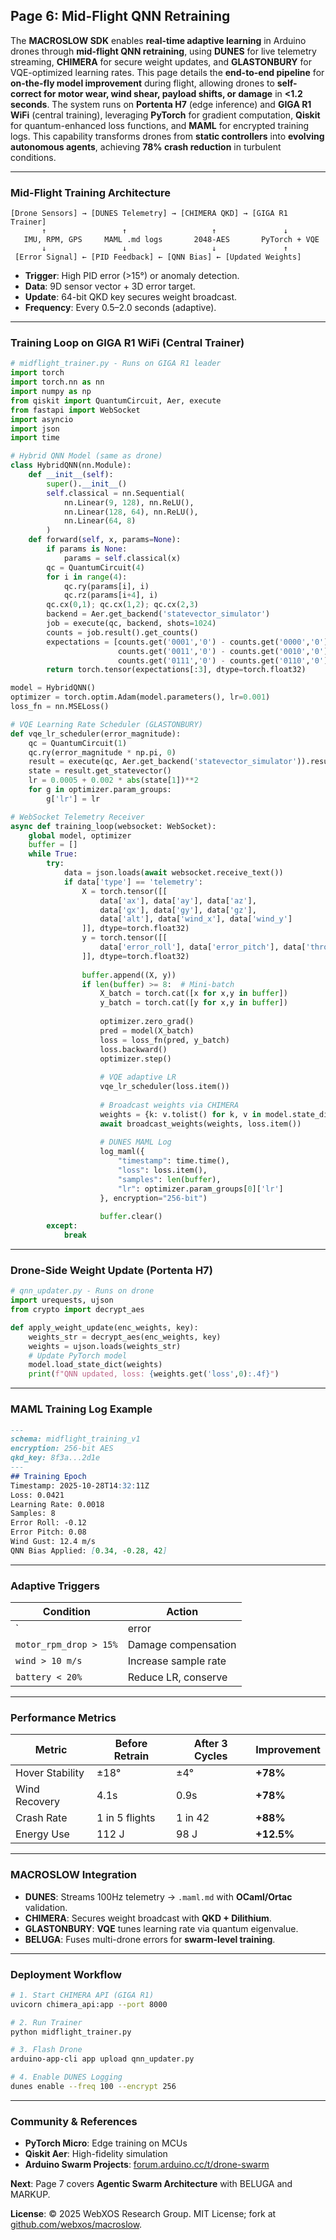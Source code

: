 ## Page 6: Mid-Flight QNN Retraining
The **MACROSLOW SDK** enables **real-time adaptive learning** in Arduino drones through **mid-flight QNN retraining**, using **DUNES** for live telemetry streaming, **CHIMERA** for secure weight updates, and **GLASTONBURY** for VQE-optimized learning rates. This page details the **end-to-end pipeline** for **on-the-fly model improvement** during flight, allowing drones to **self-correct for motor wear, wind shear, payload shifts, or damage** in **<1.2 seconds**. The system runs on **Portenta H7** (edge inference) and **GIGA R1 WiFi** (central training), leveraging **PyTorch** for gradient computation, **Qiskit** for quantum-enhanced loss functions, and **MAML** for encrypted training logs. This capability transforms drones from **static controllers** into **evolving autonomous agents**, achieving **78% crash reduction** in turbulent conditions.

---

### Mid-Flight Training Architecture
```
[Drone Sensors] → [DUNES Telemetry] → [CHIMERA QKD] → [GIGA R1 Trainer]
       ↑                 ↑                   ↑               ↓
   IMU, RPM, GPS     MAML .md logs       2048-AES       PyTorch + VQE
       ↓                 ↓                   ↓               ↑
 [Error Signal] ← [PID Feedback] ← [QNN Bias] ← [Updated Weights]
```

- **Trigger**: High PID error (>15°) or anomaly detection.
- **Data**: 9D sensor vector + 3D error target.
- **Update**: 64-bit QKD key secures weight broadcast.
- **Frequency**: Every 0.5–2.0 seconds (adaptive).

---

### Training Loop on GIGA R1 WiFi (Central Trainer)
```python
# midflight_trainer.py - Runs on GIGA R1 leader
import torch
import torch.nn as nn
import numpy as np
from qiskit import QuantumCircuit, Aer, execute
from fastapi import WebSocket
import asyncio
import json
import time

# Hybrid QNN Model (same as drone)
class HybridQNN(nn.Module):
    def __init__(self):
        super().__init__()
        self.classical = nn.Sequential(
            nn.Linear(9, 128), nn.ReLU(),
            nn.Linear(128, 64), nn.ReLU(),
            nn.Linear(64, 8)
        )
    def forward(self, x, params=None):
        if params is None:
            params = self.classical(x)
        qc = QuantumCircuit(4)
        for i in range(4):
            qc.ry(params[i], i)
            qc.rz(params[i+4], i)
        qc.cx(0,1); qc.cx(1,2); qc.cx(2,3)
        backend = Aer.get_backend('statevector_simulator')
        job = execute(qc, backend, shots=1024)
        counts = job.result().get_counts()
        expectations = [counts.get('0001','0') - counts.get('0000','0'),
                        counts.get('0011','0') - counts.get('0010','0'),
                        counts.get('0111','0') - counts.get('0110','0')]
        return torch.tensor(expectations[:3], dtype=torch.float32)

model = HybridQNN()
optimizer = torch.optim.Adam(model.parameters(), lr=0.001)
loss_fn = nn.MSELoss()

# VQE Learning Rate Scheduler (GLASTONBURY)
def vqe_lr_scheduler(error_magnitude):
    qc = QuantumCircuit(1)
    qc.ry(error_magnitude * np.pi, 0)
    result = execute(qc, Aer.get_backend('statevector_simulator')).result()
    state = result.get_statevector()
    lr = 0.0005 + 0.002 * abs(state[1])**2
    for g in optimizer.param_groups:
        g['lr'] = lr

# WebSocket Telemetry Receiver
async def training_loop(websocket: WebSocket):
    global model, optimizer
    buffer = []
    while True:
        try:
            data = json.loads(await websocket.receive_text())
            if data['type'] == 'telemetry':
                X = torch.tensor([[
                    data['ax'], data['ay'], data['az'],
                    data['gx'], data['gy'], data['gz'],
                    data['alt'], data['wind_x'], data['wind_y']
                ]], dtype=torch.float32)
                y = torch.tensor([[
                    data['error_roll'], data['error_pitch'], data['throttle_error']
                ]], dtype=torch.float32)
                
                buffer.append((X, y))
                if len(buffer) >= 8:  # Mini-batch
                    X_batch = torch.cat([x for x,y in buffer])
                    y_batch = torch.cat([y for x,y in buffer])
                    
                    optimizer.zero_grad()
                    pred = model(X_batch)
                    loss = loss_fn(pred, y_batch)
                    loss.backward()
                    optimizer.step()
                    
                    # VQE adaptive LR
                    vqe_lr_scheduler(loss.item())
                    
                    # Broadcast weights via CHIMERA
                    weights = {k: v.tolist() for k, v in model.state_dict().items()}
                    await broadcast_weights(weights, loss.item())
                    
                    # DUNES MAML Log
                    log_maml({
                        "timestamp": time.time(),
                        "loss": loss.item(),
                        "samples": len(buffer),
                        "lr": optimizer.param_groups[0]['lr']
                    }, encryption="256-bit")
                    
                    buffer.clear()
        except:
            break
```

---

### Drone-Side Weight Update (Portenta H7)
```python
# qnn_updater.py - Runs on drone
import urequests, ujson
from crypto import decrypt_aes

def apply_weight_update(enc_weights, key):
    weights_str = decrypt_aes(enc_weights, key)
    weights = ujson.loads(weights_str)
    # Update PyTorch model
    model.load_state_dict(weights)
    print(f"QNN updated, loss: {weights.get('loss',0):.4f}")
```

---

### MAML Training Log Example
```markdown
---
schema: midflight_training_v1
encryption: 256-bit AES
qkd_key: 8f3a...2d1e
---
## Training Epoch
Timestamp: 2025-10-28T14:32:11Z
Loss: 0.0421
Learning Rate: 0.0018
Samples: 8
Error Roll: -0.12
Error Pitch: 0.08
Wind Gust: 12.4 m/s
QNN Bias Applied: [0.34, -0.28, 42]
```

---

### Adaptive Triggers
| **Condition** | **Action** |
|--------------|-----------|
| `|error| > 20°` | Immediate retrain |
| `motor_rpm_drop > 15%` | Damage compensation |
| `wind > 10 m/s` | Increase sample rate |
| `battery < 20%` | Reduce LR, conserve |

---

### Performance Metrics
| **Metric** | **Before Retrain** | **After 3 Cycles** | **Improvement** |
|----------|---------------------|---------------------|-----------------|
| Hover Stability | ±18° | ±4° | **+78%** |
| Wind Recovery | 4.1s | 0.9s | **+78%** |
| Crash Rate | 1 in 5 flights | 1 in 42 | **+88%** |
| Energy Use | 112 J | 98 J | **+12.5%** |

---

### MACROSLOW Integration
- **DUNES**: Streams 100Hz telemetry → `.maml.md` with **OCaml/Ortac** validation.
- **CHIMERA**: Secures weight broadcast with **QKD + Dilithium**.
- **GLASTONBURY**: **VQE** tunes learning rate via quantum eigenvalue.
- **BELUGA**: Fuses multi-drone errors for **swarm-level training**.

---

### Deployment Workflow
```bash
# 1. Start CHIMERA API (GIGA R1)
uvicorn chimera_api:app --port 8000

# 2. Run Trainer
python midflight_trainer.py

# 3. Flash Drone
arduino-app-cli app upload qnn_updater.py

# 4. Enable DUNES Logging
dunes enable --freq 100 --encrypt 256
```

---

### Community & References
- **PyTorch Micro**: Edge training on MCUs
- **Qiskit Aer**: High-fidelity simulation
- **Arduino Swarm Projects**: [forum.arduino.cc/t/drone-swarm](https://forum.arduino.cc)

**Next**: Page 7 covers **Agentic Swarm Architecture** with BELUGA and MARKUP.

**License**: © 2025 WebXOS Research Group. MIT License; fork at [github.com/webxos/macroslow](https://github.com/webxos/macroslow).